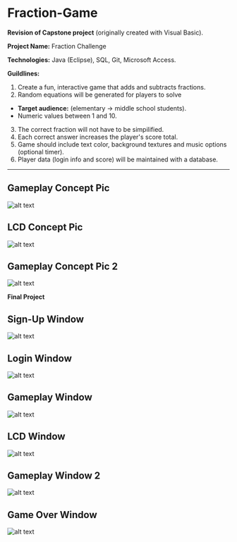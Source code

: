 # Fraction-Game

**Revision of Capstone project** (originally created with Visual Basic).

**Project Name:** Fraction Challenge

**Technologies:** Java (Eclipse), SQL, Git, Microsoft Access.

**Guildlines:**

1. Create a fun, interactive game that adds and subtracts fractions.
2. Random equations will be generated for players to solve
  - **Target audience:** (elementary -> middle school students).
  - Numeric values between 1 and 10.
3. The correct fraction will not have to be simpilified.
4. Each correct answer increases the player's score total.
5. Game should include text color, background textures and music options (optional timer).
6. Player data (login info and score) will be maintained with a database.
---

**Gameplay Concept Pic**
---
![alt text](https://puu.sh/GZ7gz/01c8dd70be.png)

**LCD Concept Pic**
---
![alt text](https://puu.sh/GXswY/d57ae11063.png)

**Gameplay Concept Pic 2**
---
![alt text](https://puu.sh/GZ7hh/6561646d7f.png)



**Final Project**



**Sign-Up Window**
---
![alt text](https://puu.sh/GYVXa/da61319653.png)

**Login Window**
---
![alt text](https://puu.sh/GYVWM/fa63927953.png)

**Gameplay Window**
---
![alt text](https://puu.sh/GYWkB/a849c99446.png)

**LCD Window**
---
![alt text](https://puu.sh/GYWkX/be1af07a40.png)

**Gameplay Window 2**
---
![alt text](https://puu.sh/GZ6sN/63b084a975.png)

**Game Over Window**
---
![alt text](https://puu.sh/GYWlQ/269559702f.png)
